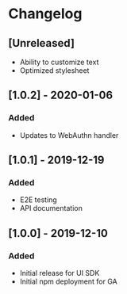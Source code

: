 # Changelog

## [Unreleased]

- Ability to customize text
- Optimized stylesheet

## [1.0.2] - 2020-01-06

### Added

- Updates to WebAuthn handler

## [1.0.1] - 2019-12-19

### Added

- E2E testing
- API documentation

## [1.0.0] - 2019-12-10

### Added

- Initial release for UI SDK
- Initial npm deployment for GA

